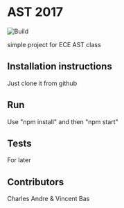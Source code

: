 
# AST 2017

![Build](https://travis-ci.org/cesarBere/ece-nodejs-2017.svg?branch=master)

simple project for ECE AST class

## Installation instructions

Just clone it from github

## Run

Use "npm install" and then "npm start"

## Tests

For later

## Contributors

Charles Andre & Vincent Bas
